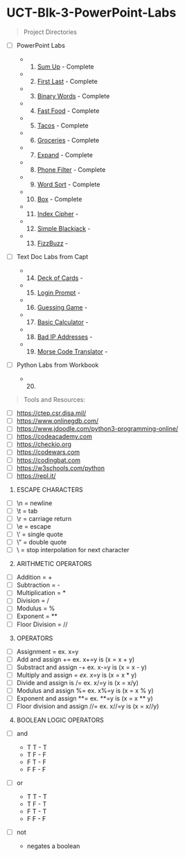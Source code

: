 # UCT-Blk-3-PowerPoint-Labs

>Project Directories

- [ ] PowerPoint Labs
  - 1. [Sum Up](https://github.com/jarosales1029/UCT-Blk-3-PowerPoint-Labs/blob/master/Sum%20Up) - Complete
  - 2. [First Last](https://github.com/jarosales1029/UCT-Blk-3-PowerPoint-Labs/blob/master/First%20Last) - Complete
  - 3. [Binary Words](https://github.com/jarosales1029/UCT-Blk-3-PowerPoint-Labs/blob/master/Binary%20Words) - Complete
  - 4. [Fast Food](https://github.com/jarosales1029/UCT-Blk-3-PowerPoint-Labs/blob/master/Fast%20Food) - Complete
  - 5. [Tacos](https://github.com/jarosales1029/UCT-Blk-3-PowerPoint-Labs/blob/master/Tacos) - Complete
  - 6. [Groceries](https://github.com/jarosales1029/UCT-Blk-3-PowerPoint-Labs/blob/master/Groceries) - Complete
  - 7. [Expand](https://github.com/jarosales1029/UCT-Blk-3-PowerPoint-Labs/blob/master/Expand) - Complete
  - 8. [Phone Filter](https://github.com/jarosales1029/UCT-Blk-3-PowerPoint-Labs/blob/master/Phone%20Filter) - Complete
  - 9. [Word Sort](https://github.com/jarosales1029/UCT-Blk-3-PowerPoint-Labs/blob/master/Word%20Sort) - Complete
  - 10. [Box](https://github.com/jarosales1029/UCT-Blk-3-PowerPoint-Labs/blob/master/Box) - Complete
  - 11. [Index Cipher](https://github.com/jarosales1029/UCT-Blk-3-PowerPoint-Labs/blob/master/Index%20Cipher) - 
  - 12. [Simple Blackjack](https://github.com/jarosales1029/UCT-Blk-3-PowerPoint-Labs/blob/master/Simple%20Blackjack) - 
  - 13. [FizzBuzz](https://github.com/jarosales1029/UCT-Blk-3-PowerPoint-Labs/blob/master/FizzBuzz) - 

- [ ] Text Doc Labs from Capt 
  - 14. [Deck of Cards](https://github.com/jarosales1029/UCT-Blk-3-PowerPoint-Labs/blob/master/Deck%20of%20Cards) - 
  - 15. [Login Prompt](https://github.com/jarosales1029/UCT-Blk-3-PowerPoint-Labs/blob/master/Login%20Prompt) - 
  - 16. [Guessing Game](https://github.com/jarosales1029/UCT-Blk-3-PowerPoint-Labs/blob/master/Guessing%20Game) - 
  - 17. [Basic Calculator](https://github.com/jarosales1029/UCT-Blk-3-PowerPoint-Labs/blob/master/Basic%20Calculator) - 
  - 18. [Bad IP Addresses](https://github.com/jarosales1029/UCT-Blk-3-PowerPoint-Labs/blob/master/Bad%20IP%20Addresses) - 
  - 19. [Morse Code Translator](https://github.com/jarosales1029/UCT-Blk-3-PowerPoint-Labs/blob/master/Morse%20Code%20Translator) - 

- [ ] Python Labs from Workbook 
  - 20. 

>Tools and Resources:

- [ ] https://ctep.csr.disa.mil/
- [ ] https://www.onlinegdb.com/
- [ ] https://www.jdoodle.com/python3-programming-online/
- [ ] https://codeacademy.com
- [ ] https://checkio.org
- [ ] https://codewars.com
- [ ] https://codingbat.com
- [ ] https://w3schools.com/python
- [ ] https://repl.it/

1. ESCAPE CHARACTERS

- [ ] \n = newline
- [ ] \t = tab
- [ ] \r = carriage return
- [ ] \e = escape
- [ ] \’ = single quote
- [ ] \” = double quote
- [ ] \ = stop interpolation for next character

2. ARITHMETIC OPERATORS

- [ ] Addition = +
- [ ] Subtraction = -
- [ ] Multiplication = *
- [ ] Division = /
- [ ] Modulus = %
- [ ] Exponent = **
- [ ] Floor Division = //

3. OPERATORS

- [ ] Assignment = ex. x=y
- [ ] Add and assign += ex. x+=y is (x = x + y)
- [ ] Substract and assign -+ ex. x-=y is (x = x - y)
- [ ] Multiply and assign *= ex. x*=y is (x = x * y)
- [ ] Divide and assign is /= ex. x/=y is (x = x/y)
- [ ] Modulus and assign %= ex. x%=y is (x = x % y)
- [ ] Exponent and assign **= ex. **=y is (x = x ** y)
- [ ] Floor division and assign //= ex. x//=y is (x = x//y)

4. BOOLEAN LOGIC OPERATORS

- [ ] and 
  - T T - T
  - T F - F
  - F T - F
  - F F - F

- [ ] or
  - T T - T
  - T F - T
  - F T - T
  - F F - F

- [ ] not
  - negates a boolean
